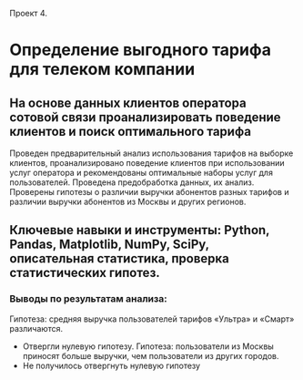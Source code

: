 Проект 4.
# Определение выгодного тарифа для телеком компании

## На основе данных клиентов оператора сотовой связи проанализировать поведение клиентов и поиск оптимального тарифа


Проведен предварительный анализ использования тарифов на выборке клиентов,
проанализировано поведение клиентов при использовании услуг оператора и
рекомендованы оптимальные наборы услуг для пользователей. Проведена предобработка
данных, их анализ. Проверены гипотезы о различии выручки абонентов разных тарифов и
различии выручки абонентов из Москвы и других регионов.

## Ключевые навыки и инструменты: Python, Pandas, Matplotlib, NumPy, SciPy, описательная статистика, проверка статистических гипотез.

### Выводы по результатам анализа:
Гипотеза: средняя выручка пользователей тарифов «Ультра» и «Смарт» различаются.
- Отвергли нулевую гипотезу.
Гипотеза: пользователи из Москвы приносят больше выручки, чем пользователи из других городов.
- Не получилось отвергнуть нулевую гипотезу
